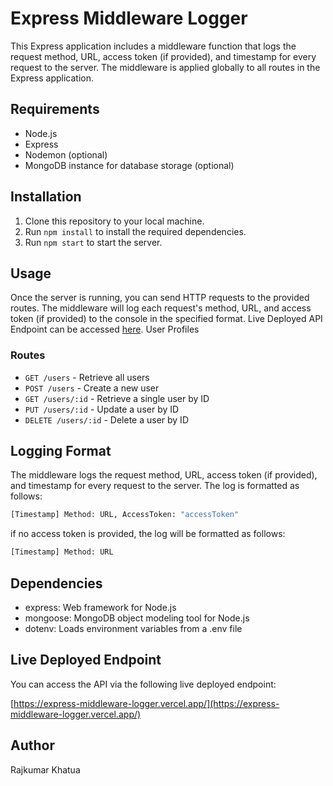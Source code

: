 # Express Middleware Logger

This Express application includes a middleware function that logs the request method, URL, access token (if provided), and timestamp for every request to the server. The middleware is applied globally to all routes in the Express application.

## Requirements

- Node.js
- Express
- Nodemon (optional)
- MongoDB instance for database storage (optional)

## Installation

1. Clone this repository to your local machine.
2. Run `npm install` to install the required dependencies.
3. Run `npm start` to start the server.

## Usage

Once the server is running, you can send HTTP requests to the provided routes. The middleware will log each request's method, URL, and access token (if provided) to the console in the specified format.
Live Deployed API Endpoint can be accessed [here](https://express-middleware-logger.vercel.app/).
User Profiles

### Routes

- `GET /users` - Retrieve all users
- `POST /users` - Create a new user
- `GET /users/:id` - Retrieve a single user by ID
- `PUT /users/:id` - Update a user by ID
- `DELETE /users/:id` - Delete a user by ID

## Logging Format

The middleware logs the request method, URL, access token (if provided), and timestamp for every request to the server. The log is formatted as follows:

```bash
[Timestamp] Method: URL, AccessToken: "accessToken"
```

if no access token is provided, the log will be formatted as follows:

```bash
[Timestamp] Method: URL
```

## Dependencies

- express: Web framework for Node.js
- mongoose: MongoDB object modeling tool for Node.js
- dotenv: Loads environment variables from a .env file


## Live Deployed Endpoint

You can access the API via the following live deployed endpoint:

[https://express-middleware-logger.vercel.app/](https://express-middleware-logger.vercel.app/)

## Author

Rajkumar Khatua
